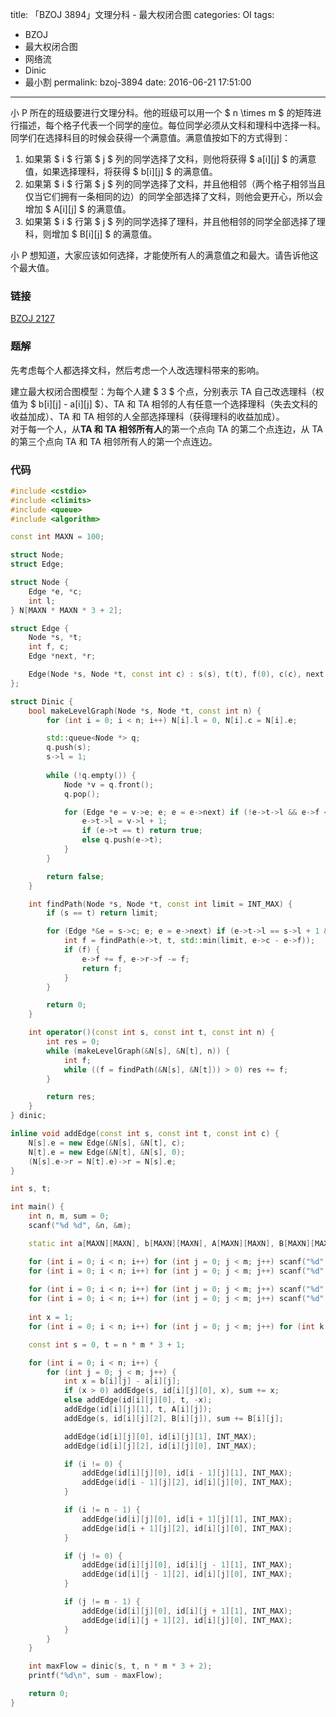 title: 「BZOJ 3894」文理分科 - 最大权闭合图
categories: OI
tags: 
  - BZOJ
  - 最大权闭合图
  - 网络流
  - Dinic
  - 最小割
permalink: bzoj-3894
date: 2016-06-21 17:51:00
---

小 P 所在的班级要进行文理分科。他的班级可以用一个 $ n \times m $ 的矩阵进行描述，每个格子代表一个同学的座位。每位同学必须从文科和理科中选择一科。同学们在选择科目的时候会获得一个满意值。满意值按如下的方式得到：

1. 如果第 $ i $ 行第 $ j $ 列的同学选择了文科，则他将获得 $ a[i][j] $ 的满意值，如果选择理科，将获得 $ b[i][j] $ 的满意值。
2. 如果第 $ i $ 行第 $ j $ 列的同学选择了文科，并且他相邻（两个格子相邻当且仅当它们拥有一条相同的边）的同学全部选择了文科，则他会更开心，所以会增加 $ A[i][j] $ 的满意值。
3. 如果第 $ i $ 行第 $ j $ 列的同学选择了理科，并且他相邻的同学全部选择了理科，则增加 $ B[i][j] $ 的满意值。

小 P 想知道，大家应该如何选择，才能使所有人的满意值之和最大。请告诉他这个最大值。

<!-- more -->

### 链接
[BZOJ 2127](http://www.lydsy.com/JudgeOnline/problem.php?id=2127)

### 题解
先考虑每个人都选择文科，然后考虑一个人改选理科带来的影响。

建立最大权闭合图模型：为每个人建 $ 3 $ 个点，分别表示 TA 自己改选理科（权值为 $ b[i][j] - a[i][j] $）、TA 和 TA 相邻的人有任意一个选择理科（失去文科的收益加成）、TA 和 TA 相邻的人全部选择理科（获得理科的收益加成）。  
对于每一个人，从**TA 和 TA 相邻所有人**的第一个点向 TA 的第二个点连边，从 TA 的第三个点向 TA 和 TA 相邻所有人的第一个点连边。

### 代码
```c++
#include <cstdio>
#include <climits>
#include <queue>
#include <algorithm>

const int MAXN = 100;

struct Node;
struct Edge;

struct Node {
	Edge *e, *c;
	int l;
} N[MAXN * MAXN * 3 + 2];

struct Edge {
	Node *s, *t;
	int f, c;
	Edge *next, *r;

	Edge(Node *s, Node *t, const int c) : s(s), t(t), f(0), c(c), next(s->e) {}
};

struct Dinic {
	bool makeLevelGraph(Node *s, Node *t, const int n) {
		for (int i = 0; i < n; i++) N[i].l = 0, N[i].c = N[i].e;

		std::queue<Node *> q;
		q.push(s);
		s->l = 1;
		
		while (!q.empty()) {
			Node *v = q.front();
			q.pop();

			for (Edge *e = v->e; e; e = e->next) if (!e->t->l && e->f < e->c) {
				e->t->l = v->l + 1;
				if (e->t == t) return true;
				else q.push(e->t);
			}
		}

		return false;
	}

	int findPath(Node *s, Node *t, const int limit = INT_MAX) {
		if (s == t) return limit;

		for (Edge *&e = s->c; e; e = e->next) if (e->t->l == s->l + 1 && e->f < e->c) {
			int f = findPath(e->t, t, std::min(limit, e->c - e->f));
			if (f) {
				e->f += f, e->r->f -= f;
				return f;
			}
		}

		return 0;
	}

	int operator()(const int s, const int t, const int n) {
		int res = 0;
		while (makeLevelGraph(&N[s], &N[t], n)) {
			int f;
			while ((f = findPath(&N[s], &N[t])) > 0) res += f;
		}

		return res;
	}
} dinic;

inline void addEdge(const int s, const int t, const int c) {
	N[s].e = new Edge(&N[s], &N[t], c);
	N[t].e = new Edge(&N[t], &N[s], 0);
	(N[s].e->r = N[t].e)->r = N[s].e;
}

int s, t;

int main() {
	int n, m, sum = 0;
	scanf("%d %d", &n, &m);

	static int a[MAXN][MAXN], b[MAXN][MAXN], A[MAXN][MAXN], B[MAXN][MAXN], id[MAXN][MAXN][3];

	for (int i = 0; i < n; i++) for (int j = 0; j < m; j++) scanf("%d", &a[i][j]), sum += a[i][j];
	for (int i = 0; i < n; i++) for (int j = 0; j < m; j++) scanf("%d", &b[i][j]);
	
	for (int i = 0; i < n; i++) for (int j = 0; j < m; j++) scanf("%d", &A[i][j]), sum += A[i][j];
	for (int i = 0; i < n; i++) for (int j = 0; j < m; j++) scanf("%d", &B[i][j]);
	
	int x = 1;
	for (int i = 0; i < n; i++) for (int j = 0; j < m; j++) for (int k = 0; k < 3; k++) id[i][j][k] = x++;

	const int s = 0, t = n * m * 3 + 1;

	for (int i = 0; i < n; i++) {
		for (int j = 0; j < m; j++) {
			int x = b[i][j] - a[i][j];
			if (x > 0) addEdge(s, id[i][j][0], x), sum += x;
			else addEdge(id[i][j][0], t, -x);
			addEdge(id[i][j][1], t, A[i][j]);
			addEdge(s, id[i][j][2], B[i][j]), sum += B[i][j];

			addEdge(id[i][j][0], id[i][j][1], INT_MAX);
			addEdge(id[i][j][2], id[i][j][0], INT_MAX);

			if (i != 0) {
				addEdge(id[i][j][0], id[i - 1][j][1], INT_MAX);
				addEdge(id[i - 1][j][2], id[i][j][0], INT_MAX);
			}

			if (i != n - 1) {
				addEdge(id[i][j][0], id[i + 1][j][1], INT_MAX);
				addEdge(id[i + 1][j][2], id[i][j][0], INT_MAX);
			}

			if (j != 0) {
				addEdge(id[i][j][0], id[i][j - 1][1], INT_MAX);
				addEdge(id[i][j - 1][2], id[i][j][0], INT_MAX);
			}

			if (j != m - 1) {
				addEdge(id[i][j][0], id[i][j + 1][1], INT_MAX);
				addEdge(id[i][j + 1][2], id[i][j][0], INT_MAX);
			}
		}
	}

	int maxFlow = dinic(s, t, n * m * 3 + 2);
	printf("%d\n", sum - maxFlow);

	return 0;
}
```
